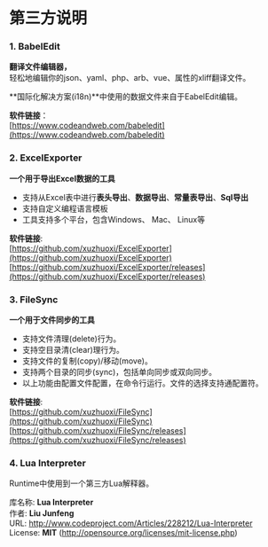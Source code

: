 # 第三方说明

###  1. BabelEdit
**翻译文件编辑器，**  
轻松地编辑你的json、yaml、php、arb、vue、属性的xliff翻译文件。  

**国际化解决方案(i18n)**中使用的数据文件来自于EabelEdit编辑。   

**软件链接**：  
[https://www.codeandweb.com/babeledit](https://www.codeandweb.com/babeledit)    

###  2. ExcelExporter
**一个用于导出Excel数据的工具**  
+ 支持从Excel表中进行**表头导出**、**数据导出**、**常量表导出**、**Sql导出**  
+ 支持自定义编程语言模板  
+ 工具支持多个平台，包含Windows、 Mac、 Linux等  

**软件链接**:    
[https://github.com/xuzhuoxi/ExcelExporter](https://github.com/xuzhuoxi/ExcelExporter)  
[https://github.com/xuzhuoxi/ExcelExporter/releases](https://github.com/xuzhuoxi/ExcelExporter/releases)    

### 3. FileSync
**一个用于文件同步的工具**  
+ 支持文件清理(delete)行为。  
+ 支持空目录清(clear)理行为。  
+ 支持文件的复制(copy)/移动(move)。  
+ 支持两个目录的同步(sync)，包括单向同步或双向同步。  
+ 以上功能由配置文件配置，在命令行运行。文件的选择支持通配置符。  

**软件链接**:    
[https://github.com/xuzhuoxi/FileSync](https://github.com/xuzhuoxi/FileSync)    
[https://github.com/xuzhuoxi/FileSync/releases](https://github.com/xuzhuoxi/FileSync/releases)    

### 4. Lua Interpreter 
Runtime中使用到一个第三方Lua解释器。  

库名称: **Lua Interpreter**  
作者: **Liu Junfeng**  
URL: http://www.codeproject.com/Articles/228212/Lua-Interpreter  
License: **MIT** (http://opensource.org/licenses/mit-license.php)   
